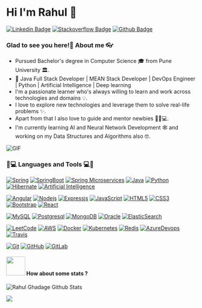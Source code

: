
# Hi I'm Rahul 👋

[![Linkedin Badge](https://img.shields.io/badge/-Rahu_Ghadage-blue?style=flat&logo=Linkedin&logoColor=white&link=https://www.linkedin.com/in/rahul-ghadage-45a858134/)](https://www.linkedin.com/in/rahul-ghadage-45a858134/)
[![Stackoverflow Badge](https://img.shields.io/badge/-Rahu_Ghadage-g?style=flat&logo=stackoverflow&logoColor=white&link=https://stackoverflow.com/users/8588060/rahul-ghadage)](https://stackoverflow.com/users/8588060/rahul-ghadage)
[![Github Badge](https://img.shields.io/badge/-Rahu_Ghadage-orange?style=flat&logo=github&logoColor=white&link=https://stackoverflow.com/users/8588060/rahul-ghadage)](https://stackoverflow.com/users/8588060/rahul-ghadage)


### Glad to see you here!🤩 About me 👓

- Pursued Bachelor's degree in Computer Science 🎓 from Pune University 🏛.
- 🎯 Java Full Stack Developer | MEAN Stack Developer | DevOps Engineer | Python | Artificial Intelligence | Deep learning  
- I'm a passionate learner who's always willing to learn and work across technologies and domains 💡.  
- I love to explore new technologies and leverage them to solve real-life problems ✨.
- Apart from that I also love to guide and mentor newbies 👨🏻💻.  
- I'm currently learning AI and Neural Network Development 🕸 and working on my Data Structures and Algorithms also 🤓.


<img align="center" alt="GIF" src="https://media.giphy.com/media/836HiJc7pgzy8iNXCn/giphy.gif" />



### 👨💻 Languages and Tools 💻👨
[![Spring](https://img.shields.io/badge/-Spring-g?style=flat&logo=spring&logoColor=white&link=https://github.com/rahul-ghadge)](https://github.com/rahul-ghadge) 
[![SpringBoot](https://img.shields.io/badge/-Springboot-black?style=flat&logo=spring&link=https://github.com/rahul-ghadge)](https://github.com/rahul-ghadge) 
[![Spring Microservices](https://img.shields.io/badge/-Spring_Microservices-g?style=flat&logo=spring&logoColor=white&link=https://github.com/rahul-ghadge)](https://github.com/rahul-ghadge) 
[![Java](https://img.shields.io/badge/Java-orange?style=flat&logo=java&logoColor=white&link=https://github.com/rahul-ghadge)](https://github.com/rahul-ghadge) 
[![Python](https://img.shields.io/badge/-Python-black?style=flat&logo=python&link=https://github.com/rahul-ghadge)](https://github.com/rahul-ghadge) 
[![Hibernate](https://img.shields.io/badge/-Hibernate-black?style=flat&logo=hibernate&link=https://github.com/rahul-ghadge)](https://github.com/rahul-ghadge) 
[![Artificial Intelligence](https://img.shields.io/badge/-Artificial_Intelligence-orange?style=flat&logo=ArtificialIntelligence&link=https://github.com/rahul-ghadge)](https://github.com/rahul-ghadge) 


[![Angular](https://img.shields.io/badge/-Angular-red?style=flat&logo=angular&link=https://github.com/rahul-ghadge)](https://github.com/rahul-ghadge) 
[![Nodejs](https://img.shields.io/badge/-NodeJS-black?style=flat&logo=Node.js&link=https://github.com/rahul-ghadge)](https://github.com/rahul-ghadge) 
[![Expressjs](https://img.shields.io/badge/-ExpressJS-black?style=flat&logo=Express.js&link=https://github.com/rahul-ghadge)](https://github.com/rahul-ghadge) 
[![JavaScript](https://img.shields.io/badge/-JavaScript-black?style=flat&logo=javascript&link=https://github.com/rahul-ghadge)](https://github.com/rahul-ghadge) 
[![HTML5](https://img.shields.io/badge/-HTML5-E34F26?style=flat&logo=html5&logoColor=white&link=https://github.com/rahul-ghadge)](https://github.com/rahul-ghadge) 
[![CSS3](https://img.shields.io/badge/-CSS3-1572B6?style=flat&logo=css3&link=https://github.com/rahul-ghadge)](https://github.com/rahul-ghadge) 
[![Bootstrap](https://img.shields.io/badge/-Bootstrap-563D7C?style=flat&logo=bootstrap&link=https://github.com/rahul-ghadge)](https://github.com/rahul-ghadge) 
[![React](https://img.shields.io/badge/-React-black?style=flat&logo=react&link=https://github.com/rahul-ghadge)](https://github.com/rahul-ghadge) 


[![MySQL](https://img.shields.io/badge/-MySQL-black?style=flat&logo=mysql&link=https://github.com/rahul-ghadge)](https://github.com/rahul-ghadge)
[![Postgresql](https://img.shields.io/badge/-PostgreSQL-blue?style=flat&logo=postgresql&link=https://github.com/rahul-ghadge)](https://github.com/rahul-ghadge)
[![MongoDB](https://img.shields.io/badge/-MongoDB-orange?style=flat&logo=mongodb&link=https://github.com/rahul-ghadge)](https://github.com/rahul-ghadge)
[![Oracle](https://img.shields.io/badge/-OracleDB-red?style=flat&logo=oracle&link=https://github.com/rahul-ghadge)](https://github.com/rahul-ghadge)
[![ElasticSearch](https://img.shields.io/badge/-ElasticSearch-olive?style=flat&logo=elasticsearch&link=https://github.com/rahul-ghadge)](https://github.com/rahul-ghadge)

  
[![LeetCode](https://img.shields.io/badge/-LeetCode-02569B?style=flat&logo=leetCode&link=https://github.com/rahul-ghadge)](https://github.com/rahul-ghadge)
[![AWS](https://img.shields.io/badge/-AWS-orange?style=flat&logo=aws&link=https://github.com/rahul-ghadge)](https://github.com/rahul-ghadge) 
[![Docker](https://img.shields.io/badge/-Docker-black?style=flat&logo=docker&link=https://github.com/rahul-ghadge)](https://github.com/rahul-ghadge) 
[![Kubernetes](https://img.shields.io/badge/-Kubernetes-blue?style=flat&logo=kubenetes&link=https://github.com/rahul-ghadge)](https://github.com/rahul-ghadge) 
[![Redis](https://img.shields.io/badge/-Redis-black?style=flat&logo=redis&link=https://github.com/rahul-ghadge)](https://github.com/rahul-ghadge) 
[![AzureDevops](https://img.shields.io/badge/-AzureDevops-0175C2?style=flat&logo=azureDevops&link=https://github.com/rahul-ghadge)](https://github.com/rahul-ghadge) 
[![Travis](https://img.shields.io/badge/-Travis-red?style=flat&logo=travis&link=https://github.com/rahul-ghadge)](https://github.com/rahul-ghadge) 


[![Git](https://img.shields.io/badge/-Git-black?style=flat&logo=git&link=https://github.com/rahul-ghadge)](https://github.com/rahul-ghadge) 
[![GitHub](https://img.shields.io/badge/-GitHub-181717?style=flat&logo=github&link=https://github.com/rahul-ghadge)](https://github.com/rahul-ghadge)
[![GitLab](https://img.shields.io/badge/-GitLab-181717?style=flat&logo=gitlab&link=https://github.com/rahul-ghadge)](https://gitlab.com/rahul-ghadge) 


#### <img src="https://media.giphy.com/media/VgCDAzcKvsR6OM0uWg/giphy.gif" width="50"> How about some stats ?
![Rahul Ghadage Github Stats](https://github-readme-stats.vercel.app/api?username=rahul-ghadge&count_private=true&show_icons=true&title_color=fff&icon_color=79ff97&text_color=9f9f9f&bg_color=151515)

<a href="https://github.com/ashwanisng">
  <img align="center" src="https://github-readme-stats.vercel.app/api/top-langs/?username=rahul-ghadge&theme=radical" />
</a>

<!--
<p align="center"> 
  Visitor count<br>
  <img src="https://profile-counter.glitch.me/rahul-ghadge/count.svg" />
</p>
-->

